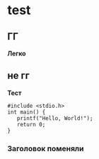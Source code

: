 # test
 
## ГГ 

**Легко**

## не гг

__Тест__

```
#include <stdio.h>
int main() {
   printf("Hello, World!");
   return 0;
}
```

### Заголовок поменяли